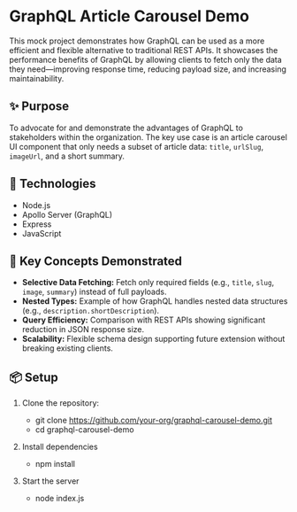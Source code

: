 # GraphQL Article Carousel Demo

This mock project demonstrates how GraphQL can be used as a more efficient and flexible alternative to traditional REST APIs. It showcases the performance benefits of GraphQL by allowing clients to fetch only the data they need—improving response time, reducing payload size, and increasing maintainability.

## ✨ Purpose

To advocate for and demonstrate the advantages of GraphQL to stakeholders within the organization. The key use case is an article carousel UI component that only needs a subset of article data: `title`, `urlSlug`, `imageUrl`, and a short summary.

## 🚀 Technologies

- Node.js
- Apollo Server (GraphQL)
- Express
- JavaScript

## 🧠 Key Concepts Demonstrated

- **Selective Data Fetching:** Fetch only required fields (e.g., `title`, `slug`, `image`, `summary`) instead of full payloads.
- **Nested Types:** Example of how GraphQL handles nested data structures (e.g., `description.shortDescription`).
- **Query Efficiency:** Comparison with REST APIs showing significant reduction in JSON response size.
- **Scalability:** Flexible schema design supporting future extension without breaking existing clients.

## 📦 Setup

1. Clone the repository:
   - git clone https://github.com/your-org/graphql-carousel-demo.git
   - cd graphql-carousel-demo

2. Install dependencies
    - npm install

3. Start the server
    - node index.js
